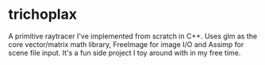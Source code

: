 trichoplax
==========

A primitive raytracer I've implemented from scratch in C++. Uses glm as the core vector/matrix math library, FreeImage 
for image I/O and Assimp for scene file input. It's a fun side project I toy around with in my free time.
